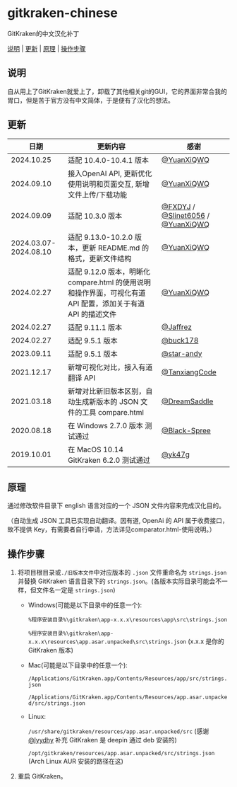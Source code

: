 # gitkraken-chinese

GitKraken的中文汉化补丁

[说明](#说明) | [更新](#更新) | [原理](#原理) | [操作步骤](#操作步骤)

## 说明

自从用上了GitKraken就爱上了，卸载了其他相关git的GUI，它的界面非常合我的胃口，但是苦于官方没有中文简体，于是便有了汉化的想法。

## 更新

| 日期                    | 更新内容                                                                   | 感谢                                                                                                                              |
|-----------------------|------------------------------------------------------------------------|---------------------------------------------------------------------------------------------------------------------------------|
| 2024.10.25            | 适配 10.4.0-10.4.1 版本                                                    | [@YuanXiQWQ](https://github.com/YuanXiQWQ)                                                                                      |
| 2024.09.10            | 接入OpenAI API, 更新优化使用说明和页面交互, 新增文件上传/下载功能                               | [@YuanXiQWQ](https://github.com/YuanXiQWQ)                                                                                      |
| 2024.09.09            | 适配 10.3.0 版本                                                           | [@FXDYJ](https://github.com/FXDYJ) / [@Slinet6056](https://github.com/Slinet6056) /  [@YuanXiQWQ](https://github.com/YuanXiQWQ) |
| 2024.03.07-2024.08.10 | 适配 9.13.0-10.2.0 版本，更新 README.md 的格式，更新文件结构                            | [@YuanXiQWQ](https://github.com/YuanXiQWQ)                                                                                      |
| 2024.02.27            | 适配 9.12.0 版本，明晰化 compare.html 的使用说明和操作界面，可视化有道 API 配置，添加关于有道 API 的描述文件 | [@YuanXiQWQ](https://github.com/YuanXiQWQ)                                                                                      |
| 2024.02.27            | 适配 9.11.1 版本                                                           | [@Jaffrez](https://github.com/Jaffrez)                                                                                          |
| 2024.02.27            | 适配 9.5.1 版本                                                            | [@buck178](https://github.com/buck178)                                                                                          |
| 2023.09.11            | 适配 9.5.1 版本                                                            | [@star-andy](https://github.com/star-andy)                                                                                      |
| 2021.12.17            | 新增可视化对比，接入有道翻译 API                                                     | [@TanxiangCode](https://github.com/TanxiangCode)                                                                                |
| 2021.03.18            | 新增对比新旧版本区别，自动生成新版本的 JSON 文件的工具 compare.html                            | [@DreamSaddle](https://github.com/DreamSaddle)                                                                                  |
| 2020.08.18            | 在 Windows 2.7.0 版本 测试通过                                                | [@Black-Spree](https://github.com/Black-Spree)                                                                                  |
| 2019.10.01            | 在 MacOS 10.14 GitKraken 6.2.0 测试通过                                     | [@yk47g](https://github.com/yk47g)                                                                                              |

## 原理

通过修改软件目录下 english 语言对应的一个 JSON 文件内容来完成汉化目的。

（自动生成 JSON 工具已实现自动翻译。因有道, OpenAi 的 API 属于收费接口，故不提供 Key，有需要者自行申请，方法详见comparator.html-使用说明。）

## 操作步骤

1. 将项目根目录或`./旧版本文件`中对应版本的 `.json` 文件重命名为 `strings.json` 并替换 GitKraken 语言目录下的
   `strings.json`。(各版本实际目录可能会不一样，但文件名一定是 `strings.json`)

    - Windows(可能是以下目录中的任意一个):

      `%程序安装目录%\gitkraken\app-x.x.x\resources\app\src\strings.json`

      `%程序安装目录%\gitkraken\app-x.x.x\resources\app.asar.unpacked\src\strings.json` (x.x.x 是你的 GitKraken
      版本)
    - Mac(可能是以下目录中的任意一个):

      `/Applications/GitKraken.app/Contents/Resources/app/src/strings.json`

      `/Applications/GitKraken.app/Contents/Resources/app.asar.unpacked/src/strings.json`
    - Linux: 
   
      `/usr/share/gitkraken/resources/app.asar.unpacked/src` (感谢 [@lyydhy](https://github.com/lyydhy) 补充
      GitKraken 是 deepin 通过 deb 安装的)
    
      `/opt/gitkraken/resources/app.asar.unpacked/src/strings.json` (Arch Linux AUR 安装的路径在这)

2. 重启 GitKraken。
